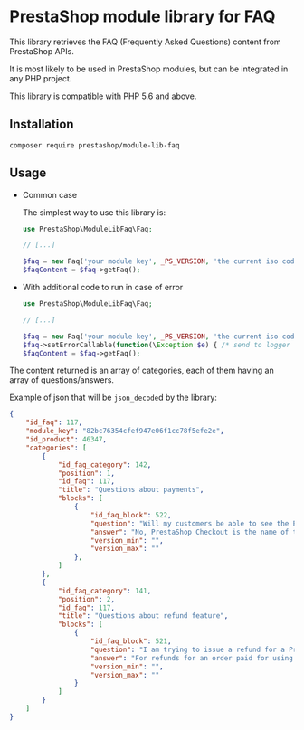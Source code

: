 # PrestaShop module library for FAQ

This library retrieves the FAQ (Frequently Asked Questions) content from PrestaShop APIs.

It is most likely to be used in PrestaShop modules, but can be integrated in any PHP project.

This library is compatible with PHP 5.6 and above.

## Installation

```
composer require prestashop/module-lib-faq
```

## Usage

* Common case

    The simplest way to use this library is:

    ```php
    use PrestaShop\ModuleLibFaq\Faq;

    // [...]

    $faq = new Faq('your module key', _PS_VERSION, 'the current iso code');
    $faqContent = $faq->getFaq();
    ```

* With additional code to run in case of error

    ```php
    use PrestaShop\ModuleLibFaq\Faq;

    // [...]

    $faq = new Faq('your module key', _PS_VERSION, 'the current iso code');
    $faq->setErrorCallable(function(\Exception $e) { /* send to logger */ });
    $faqContent = $faq->getFaq();
    ```

The content returned is an array of categories, each of them having an array of questions/answers.

Example of json that will be `json_decode`d by the library:

```json
{
    "id_faq": 117,
    "module_key": "82bc76354cfef947e06f1cc78f5efe2e",
    "id_product": 46347,
    "categories": [
        {
            "id_faq_category": 142,
            "position": 1,
            "id_faq": 117,
            "title": "Questions about payments",
            "blocks": [
                {
                    "id_faq_block": 522,
                    "question": "Will my customers be able to see the PrestaShop Checkout payment method?",
                    "answer": "No, PrestaShop Checkout is the name of the service and the module. Your customers will only see the payment methods they are already familiar with including: credit card, PayPal, and/or another major payment method used in their country.",
                    "version_min": "",
                    "version_max": ""
                },
            ]
        },
        {
            "id_faq_category": 141,
            "position": 2,
            "id_faq": 117,
            "title": "Questions about refund feature",
            "blocks": [
                {
                    "id_faq_block": 521,
                    "question": "I am trying to issue a refund for a PrestaShop order, but an error message says, “Capture could not be refunded due to insufficient funds.” However, I know I have the funds in my PayPal account.",
                    "answer": "For refunds for an order paid for using a different currency than the ones available on your PayPal account, you have two options:\n\n- Adding all the currencies covered in your store to your PayPal account to avoid rejections of cross-currency transactions and any refund issues.\n\nTo do so, go to paypal.com > Login > Settings > My Money > Currencies management > Add a currency\n\n- Contacting PayPal and asking them to activate the cross-currency refund option. (Via the \"\"Contact us\"\" tab on paypal.com).",
                    "version_min": "",
                    "version_max": ""
                }
            ]
        }
    ]
}
```
